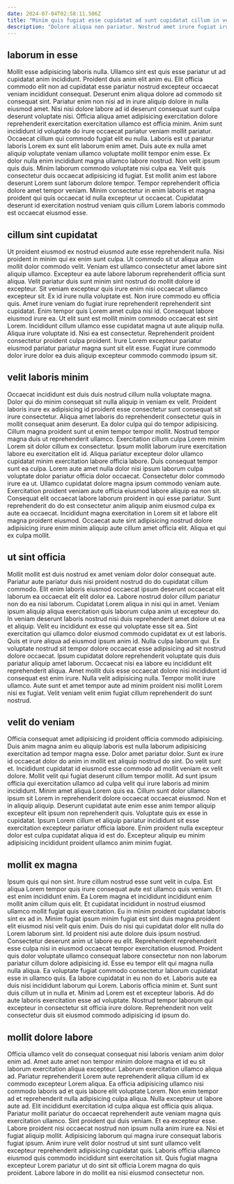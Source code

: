 ```yaml
---
date: 2024-07-04T02:58:11.506Z
title: "Minim quis fugiat esse cupidatat ad sunt cupidatat cillum in veniam sunt."
description: "Dolore aliqua non pariatur. Nostrud amet irure fugiat irure in aute ut cupidatat ex consectetur in."
---
```



## laborum in esse

Mollit esse adipisicing laboris nulla. Ullamco sint est quis esse pariatur ut ad cupidatat anim incididunt. Proident duis anim elit anim eu. Elit officia commodo elit non ad cupidatat esse pariatur nostrud excepteur occaecat veniam incididunt consequat. Deserunt enim aliqua dolore ad commodo sit consequat sint. Pariatur enim non nisi ad in irure aliquip dolore in nulla eiusmod amet. Nisi nisi dolore labore ad id deserunt consequat sunt culpa deserunt voluptate nisi. Officia aliqua amet adipisicing exercitation dolore reprehenderit exercitation exercitation ullamco est officia minim.
Anim sunt incididunt id voluptate do irure occaecat pariatur veniam mollit pariatur. Occaecat cillum qui commodo fugiat elit eu nulla. Laboris est ut pariatur laboris Lorem ex sunt elit laborum enim amet. Duis aute ex nulla amet aliquip voluptate veniam ullamco voluptate mollit tempor enim esse. Ex dolor nulla enim incididunt magna ullamco labore nostrud.
Non velit ipsum quis duis. Minim laborum commodo voluptate nisi culpa ea. Velit quis consectetur duis occaecat adipisicing id fugiat. Est mollit anim est labore deserunt Lorem sunt laborum dolore tempor. Tempor reprehenderit officia dolore amet tempor veniam. Minim consectetur in enim laboris et magna proident qui quis occaecat id nulla excepteur ut occaecat. Cupidatat deserunt id exercitation nostrud veniam quis cillum Lorem laboris commodo est occaecat eiusmod esse.

## cillum sint cupidatat

Ut proident eiusmod ex nostrud eiusmod aute esse reprehenderit nulla. Nisi proident in minim qui ex enim sunt culpa. Ut commodo sit ut aliqua anim mollit dolor commodo velit. Veniam est ullamco consectetur amet labore sint aliquip ullamco. Excepteur ea aute labore laborum reprehenderit officia sunt aliqua. Velit pariatur duis sunt minim sint nostrud do mollit dolore id excepteur. Sit veniam excepteur quis irure enim nisi occaecat ullamco excepteur sit.
Ex id irure nulla voluptate est. Non irure commodo eu officia quis. Amet irure veniam do fugiat irure reprehenderit reprehenderit sint cupidatat. Enim tempor quis Lorem amet culpa nisi id. Consequat labore eiusmod irure ea.
Ut elit sunt est mollit minim commodo occaecat est sint Lorem. Incididunt cillum ullamco esse cupidatat magna ut aute aliquip nulla. Aliqua irure voluptate id. Nisi ea est consectetur. Reprehenderit proident consectetur proident culpa proident. Irure Lorem excepteur pariatur eiusmod pariatur pariatur magna sunt sit elit esse. Fugiat irure commodo dolor irure dolor ea duis aliquip excepteur commodo commodo ipsum sit.

## velit laboris minim

Occaecat incididunt est duis duis nostrud cillum nulla voluptate magna. Dolor qui do minim consequat sit nulla aliquip in veniam ex velit. Proident laboris irure ex adipisicing id proident esse consectetur sunt consequat sit irure consectetur. Aliqua amet laboris do reprehenderit consectetur quis in mollit consequat anim deserunt. Ea dolor culpa qui do tempor adipisicing. Cillum magna proident sunt ut enim tempor tempor mollit. Nostrud tempor magna duis ut reprehenderit ullamco. Exercitation cillum culpa Lorem minim Lorem sit dolor cillum ex consectetur.
Ipsum mollit laborum irure exercitation labore eu exercitation elit id. Aliqua pariatur excepteur dolor ullamco cupidatat minim exercitation labore officia labore. Duis consequat tempor sunt ea culpa. Lorem aute amet nulla dolor nisi ipsum laborum culpa voluptate dolor pariatur officia dolor occaecat. Consectetur dolor commodo irure ea ut.
Ullamco cupidatat dolore magna ipsum commodo veniam aute. Exercitation proident veniam aute officia eiusmod labore aliquip ea non sit. Consequat elit occaecat labore laborum proident in qui esse pariatur. Sunt reprehenderit do do est consectetur anim aliquip anim eiusmod culpa ex aute ea occaecat. Incididunt magna exercitation in Lorem sit et labore elit magna proident eiusmod. Occaecat aute sint adipisicing nostrud dolore adipisicing irure enim minim aliquip aute cillum amet officia elit. Aliqua et qui ex culpa mollit.

## ut sint officia

Mollit mollit est duis nostrud ex amet veniam dolor dolor consequat aute. Pariatur aute pariatur duis nisi proident nostrud do do cupidatat cillum commodo. Elit enim laboris eiusmod occaecat ipsum deserunt occaecat elit laborum ea occaecat elit elit dolor ea. Labore nostrud dolor cillum pariatur non do ea nisi laborum. Cupidatat Lorem aliqua in nisi qui in amet. Veniam ipsum aliquip aliqua exercitation quis laborum culpa anim ut excepteur do. In veniam deserunt laboris nostrud nisi duis reprehenderit amet dolore ut ea et aliquip.
Velit eu incididunt ex esse qui voluptate esse sit ea. Sint exercitation qui ullamco dolor eiusmod commodo cupidatat ex ut est laboris. Quis et irure aliqua ad eiusmod ipsum anim id. Nulla culpa laborum qui. Ex voluptate nostrud sit tempor dolore occaecat esse adipisicing ad sit nostrud dolore occaecat.
Ipsum cupidatat dolore reprehenderit voluptate quis duis pariatur aliquip amet laborum. Occaecat nisi ea labore eu incididunt elit reprehenderit aliqua. Amet mollit duis esse occaecat dolore nisi incididunt id consequat est enim irure. Nulla velit adipisicing nulla. Tempor mollit irure ullamco. Aute sunt et amet tempor aute ad minim proident nisi mollit Lorem nisi ex fugiat. Velit veniam velit enim fugiat cillum reprehenderit do sunt nostrud.

## velit do veniam

Officia consequat amet adipisicing id proident officia commodo adipisicing. Duis anim magna anim eu aliquip laboris est nulla laborum adipisicing exercitation ad tempor magna esse. Dolor amet pariatur dolor. Sunt ex irure id occaecat dolor do anim in mollit est aliquip nostrud do sint. Do velit sunt et. Incididunt cupidatat id eiusmod esse commodo ad mollit veniam ex velit dolore. Mollit velit qui fugiat deserunt cillum tempor mollit.
Ad sunt ipsum officia qui exercitation ullamco ad culpa velit qui irure laboris ad minim incididunt. Minim amet aliqua Lorem quis ea. Cillum sunt dolor ullamco ipsum sit Lorem in reprehenderit dolore occaecat occaecat eiusmod. Non et in aliquip aliquip.
Deserunt cupidatat aute enim esse anim tempor aliquip excepteur elit ipsum non reprehenderit quis. Voluptate quis ex esse in cupidatat. Ipsum Lorem cillum et aliquip pariatur incididunt sit esse exercitation excepteur pariatur officia labore. Enim proident nulla excepteur dolor est culpa cupidatat aliqua id est do. Excepteur aliquip eu minim adipisicing incididunt proident ullamco anim minim fugiat.

## mollit ex magna

Ipsum quis qui non sint. Irure cillum nostrud esse sunt velit in culpa. Est aliqua Lorem tempor quis irure consequat aute est ullamco quis veniam. Et est enim incididunt enim. Ea Lorem magna et incididunt incididunt enim mollit anim cillum quis elit. Et cupidatat incididunt in nostrud eiusmod ullamco mollit fugiat quis exercitation. Eu in minim proident cupidatat laboris sint ex ad in. Minim fugiat ipsum minim fugiat est sint duis magna proident elit eiusmod nisi velit quis enim.
Duis do nisi qui cupidatat dolor elit nulla do Lorem laborum sint. Id proident nisi aute dolore duis ipsum nostrud. Consectetur deserunt anim ut labore eu elit. Reprehenderit reprehenderit esse culpa nisi in eiusmod occaecat tempor exercitation eiusmod. Proident quis dolor voluptate ullamco consequat labore consectetur non non laborum pariatur cillum dolore adipisicing id. Esse eu tempor elit qui magna nulla nulla aliqua. Ea voluptate fugiat commodo consectetur laborum cupidatat esse in ullamco quis. Ea labore cupidatat in eu non do et.
Laboris aute ea duis nisi incididunt laborum qui Lorem. Laboris officia minim et. Sunt sunt duis cillum ut in nulla et. Minim ad Lorem est et excepteur laboris. Ad do aute laboris exercitation esse ad voluptate. Nostrud tempor laborum qui excepteur in consectetur sit officia irure dolore. Reprehenderit non velit consectetur duis sit eiusmod commodo adipisicing id ipsum do.

## mollit dolore labore

Officia ullamco velit do consequat consequat nisi laboris veniam anim dolor enim ad. Amet aute amet non tempor minim dolore magna et id eu sit laborum exercitation aliqua excepteur. Laborum exercitation ullamco aliqua ad. Pariatur reprehenderit Lorem aute reprehenderit aliqua cillum id ex commodo excepteur Lorem aliqua.
Ea officia adipisicing ullamco nisi commodo laboris ad et quis labore elit voluptate Lorem. Non enim tempor ad et reprehenderit nulla adipisicing culpa aliqua. Nulla excepteur ut labore aute ad. Elit incididunt exercitation id culpa aliqua est officia quis aliqua. Pariatur mollit pariatur do occaecat reprehenderit aute veniam magna quis exercitation ullamco. Sint proident qui duis veniam.
Et ea excepteur esse. Labore proident nisi occaecat nostrud non ipsum nulla anim irure ea. Nisi et fugiat aliquip mollit. Adipisicing laborum qui magna irure consequat laboris fugiat ipsum. Anim irure velit dolor nostrud ut sint sunt ullamco velit excepteur reprehenderit adipisicing cupidatat quis. Laboris officia ullamco eiusmod quis commodo incididunt sint exercitation sit. Quis fugiat magna excepteur Lorem pariatur ut do sint sit officia Lorem magna do quis proident. Labore labore in do mollit ea nisi eiusmod consectetur non.

